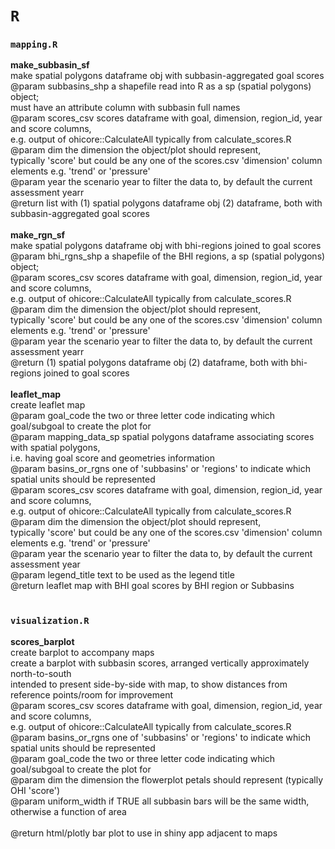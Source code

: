 # `R`

### `mapping.R`

**make_subbasin_sf** <br/> 
make spatial polygons dataframe obj with subbasin-aggregated goal scores <br/> 
@param subbasins_shp a shapefile read into R as a sp (spatial polygons) object; <br/> 
must have an attribute column with subbasin full names <br/> 
@param scores_csv scores dataframe with goal, dimension, region_id, year and score columns, <br/> 
e.g. output of ohicore::CalculateAll typically from calculate_scores.R <br/> 
@param dim the dimension the object/plot should represent, <br/> 
typically 'score' but could be any one of the scores.csv 'dimension' column elements e.g. 'trend' or 'pressure' <br/> 
@param year the scenario year to filter the data to, by default the current assessment yearr <br/> 
@return list with (1) spatial polygons dataframe obj (2) dataframe, both with subbasin-aggregated goal scores <br/> 
<br/>
**make_rgn_sf** <br/> 
make spatial polygons dataframe obj with bhi-regions joined to goal scores <br/> 
@param bhi_rgns_shp a shapefile of the BHI regions, a sp (spatial polygons) object; <br/>
@param scores_csv scores dataframe with goal, dimension, region_id, year and score columns, <br/> 
e.g. output of ohicore::CalculateAll typically from calculate_scores.R <br/> 
@param dim the dimension the object/plot should represent, <br/> 
typically 'score' but could be any one of the scores.csv 'dimension' column elements e.g. 'trend' or 'pressure' <br/> 
@param year the scenario year to filter the data to, by default the current assessment yearr <br/> 
@return (1) spatial polygons dataframe obj (2) dataframe, both with bhi-regions joined to goal scores <br/> 
<br/>
**leaflet_map** <br/> 
create leaflet map <br/> 
@param goal_code the two or three letter code indicating which goal/subgoal to create the plot for <br/> 
@param mapping_data_sp  spatial polygons dataframe associating scores with spatial polygons, <br/> 
i.e. having goal score and geometries information <br/> 
@param basins_or_rgns one of 'subbasins' or 'regions' to indicate which spatial units should be represented <br/> 
@param scores_csv scores dataframe with goal, dimension, region_id, year and score columns, <br/> 
e.g. output of ohicore::CalculateAll typically from calculate_scores.R <br/> 
@param dim the dimension the object/plot should represent, <br/> 
typically 'score' but could be any one of the scores.csv 'dimension' column elements e.g. 'trend' or 'pressure' <br/> 
@param year the scenario year to filter the data to, by default the current assessment year <br/> 
@param legend_title text to be used as the legend title <br/> 
@return leaflet map with BHI goal scores by BHI region or Subbasins <br/> 
<br/>

### `visualization.R`

**scores_barplot** <br/> 
create barplot to accompany maps <br/> 
create a barplot with subbasin scores, arranged vertically approximately north-to-south <br/> 
intended to present side-by-side with map, to show distances from reference points/room for improvement <br/> 
@param scores_csv scores dataframe with goal, dimension, region_id, year and score columns, <br/> 
e.g. output of ohicore::CalculateAll typically from calculate_scores.R <br/> 
@param basins_or_rgns one of 'subbasins' or 'regions' to indicate which spatial units should be represented <br/> 
@param goal_code the two or three letter code indicating which goal/subgoal to create the plot for <br/> 
@param dim the dimension the flowerplot petals should represent (typically OHI 'score') <br/> 
@param uniform_width if TRUE all subbasin bars will be the same width, otherwise a function of area <br/> 
<br/> 
@return html/plotly bar plot to use in shiny app adjacent to maps <br/> 
<br/>
